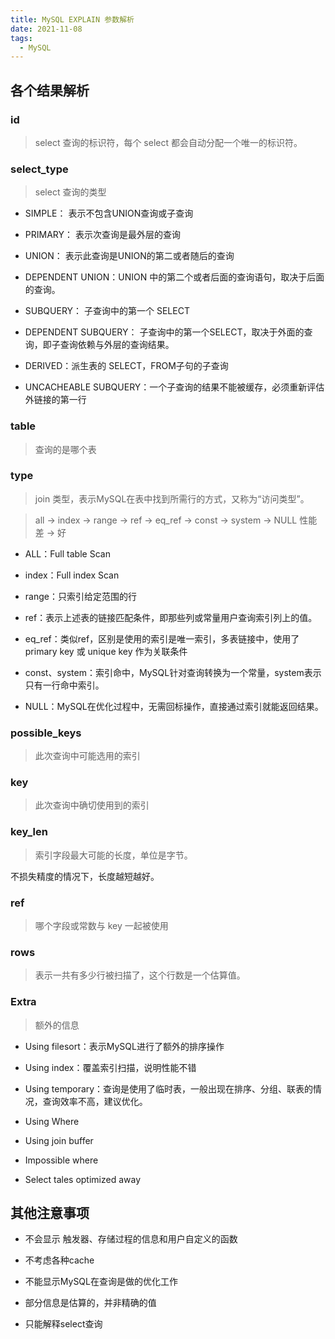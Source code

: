 ```yaml
---
title: MySQL EXPLAIN 参数解析
date: 2021-11-08
tags:
  - MySQL
---
```


## 各个结果解析

### id

> select 查询的标识符，每个 select 都会自动分配一个唯一的标识符。

### select_type

> select 查询的类型

- SIMPLE： 表示不包含UNION查询或子查询

- PRIMARY： 表示次查询是最外层的查询

- UNION： 表示此查询是UNION的第二或者随后的查询

- DEPENDENT UNION：UNION 中的第二个或者后面的查询语句，取决于后面的查询。

- SUBQUERY： 子查询中的第一个 SELECT

- DEPENDENT SUBQUERY： 子查询中的第一个SELECT，取决于外面的查询，即子查询依赖与外层的查询结果。

- DERIVED：派生表的 SELECT，FROM子句的子查询

- UNCACHEABLE SUBQUERY：一个子查询的结果不能被缓存，必须重新评估外链接的第一行

### table

> 查询的是哪个表

### type

> join 类型，表示MySQL在表中找到所需行的方式，又称为“访问类型”。

> all → index → range → ref → eq_ref → const → system → NULL  性能 差 → 好

- ALL：Full table Scan

- index：Full index Scan

- range：只索引给定范围的行

- ref：表示上述表的链接匹配条件，即那些列或常量用户查询索引列上的值。

- eq_ref：类似ref，区别是使用的索引是唯一索引，多表链接中，使用了primary key 或 unique key 作为关联条件

- const、system：索引命中，MySQL针对查询转换为一个常量，system表示只有一行命中索引。

- NULL：MySQL在优化过程中，无需回标操作，直接通过索引就能返回结果。

### possible_keys

> 此次查询中可能选用的索引

### key

> 此次查询中确切使用到的索引

### key_len

> 索引字段最大可能的长度，单位是字节。

不损失精度的情况下，长度越短越好。

### ref

> 哪个字段或常数与 key 一起被使用

### rows

> 表示一共有多少行被扫描了，这个行数是一个估算值。

### Extra

> 额外的信息

- Using filesort：表示MySQL进行了额外的排序操作

- Using index：覆盖索引扫描，说明性能不错

- Using temporary：查询是使用了临时表，一般出现在排序、分组、联表的情况，查询效率不高，建议优化。

- Using Where

- Using join buffer

- Impossible where

- Select tales optimized away

## 其他注意事项

- 不会显示 触发器、存储过程的信息和用户自定义的函数

- 不考虑各种cache

- 不能显示MySQL在查询是做的优化工作

- 部分信息是估算的，并非精确的值

- 只能解释select查询
